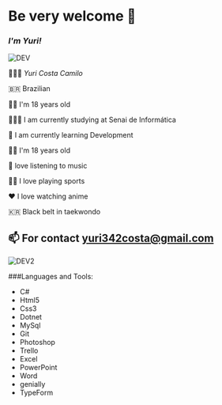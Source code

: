 # Be very welcome 👋


### *I'm Yuri!*
![DEV](https://media.giphy.com/media/iIqmM5tTjmpOB9mpbn/giphy.gif)


   👨🏻‍💻 *Yuri Costa Camilo*

   🇧🇷 Brazilian

👦🏻 I'm 18 years old

👨🏻‍🎓 I am currently studying at Senai de Informática

🌱 I am currently learning Development

👦🏻 I'm 18 years old

🎵 love listening to music

🏊🏻 I love playing sports

❤️ I love watching anime

🇰🇷 Black belt in taekwondo

📫 For contact yuri342costa@gmail.com
-----------------------------------------




![DEV2](https://media.giphy.com/media/eGlWh8b2oDeSuFjGM6/giphy.gif)

###Languages and Tools:
- C#
- Html5
- Css3
- Dotnet
- MySql
- Git
- Photoshop
- Trello
- Excel
- PowerPoint
- Word
- genially
- TypeForm



    



